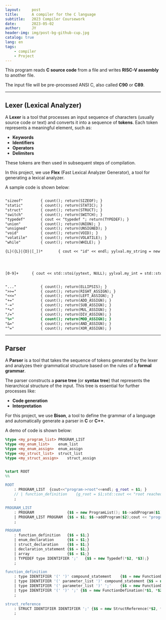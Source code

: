 ```yaml
---
layout:     post
title:      A compiler for the C language
subtitle:   2023 Compiler Coursework
date:       2023-05-02
author:     JY
header-img: img/post-bg-github-cup.jpg
catalog: true
lang: en
tags:
    - compiler
    - Project
---
```



This program reads **C source code** from a file and writes **RISC-V assembly** to another file.

The input file will be pre-processed ANSI C, also called **C90** or **C89**.

---

## **Lexer (Lexical Analyzer)**

A **Lexer** is a tool that processes an input sequence of characters (usually source code or text) and converts it into a sequence of **tokens**. Each token represents a meaningful element, such as:

- **Keywords**
- **Identifiers**
- **Operators**
- **Delimiters**

These tokens are then used in subsequent steps of compilation.

In this project, we use **Flex** (Fast Lexical Analyzer Generator), a tool for generating a lexical analyzer.

A sample code is shown below:

```flex

"sizeof"		{ count(); return(SIZEOF); }
"static"		{ count(); return(STATIC); }
"struct"		{ count(); return(STRUCT); }
"switch"		{ count(); return(SWITCH); }
"typedef"		{ cout << "typedef "; return(TYPEDEF); }
"union"			{ count(); return(UNION); }
"unsigned"		{ count(); return(UNSIGNED); }
"void"			{ count(); return(VOID); }
"volatile"		{ count(); return(VOLATILE); }
"while"			{ count(); return(WHILE); }

{L}({L}|{D}|[_])*		{ cout << "id" << endl; yylval.my_string = new std::string(yytext); return(IDENTIFIER); }




[0-9]+		{ cout << std::stoi(yytext, NULL); yylval.my_int = std::stoi(yytext, NULL); return INTNUM; }


"..."			{ count(); return(ELLIPSIS); }
">>="			{ count(); return(RIGHT_ASSIGN); }
"<<="			{ count(); return(LEFT_ASSIGN); }
"+="			{ count(); return(ADD_ASSIGN); }
"-="			{ count(); return(SUB_ASSIGN); }
"*="			{ count(); return(MUL_ASSIGN); }
"/="			{ count(); return(DIV_ASSIGN); }
"%="			{ count(); return(MOD_ASSIGN); }
"&="			{ count(); return(AND_ASSIGN); }
"^="			{ count(); return(XOR_ASSIGN); }

```

---

## **Parser**

A **Parser** is a tool that takes the sequence of tokens generated by the lexer and analyzes their grammatical structure based on the rules of a **formal grammar**.

The parser constructs a **parse tree** (or **syntax tree**) that represents the hierarchical structure of the input. This tree is essential for further processes like:

- **Code generation**
- **Interpretation**

For this project, we use **Bison**, a tool to define the grammar of a language and automatically generate a parser in **C** or **C++**.

A demo of code is shown below:


``` y
%type <my_program_list>	PROGRAM_LIST
%type <my_enum_list>	enum_list
%type <my_enum_assign>	enum_assign
%type <my_struct_list>	struct_list
%type <my_struct_assign>	struct_assign


%start ROOT
%%

ROOT 
	: PROGRAM_LIST	{cout<<"program->root"<<endl; g_root = $1; }
	// | function_definition	{g_root = $1;std::cout << "root reached" << std::endl;}
	;

PROGRAM_LIST
	: PROGRAM				{$$ = new ProgramList(); $$->addProgram($1);cout << "program_list" << std::endl;}
	| PROGRAM_LIST PROGRAM	{$$ = $1; $$->addProgram($2);cout << "program_list_add" << std::endl;}
	;

PROGRAM
	: function_definition	{$$ = $1;}
	| enum_declaration		{$$ = $1;}
	| struct_declaration	{$$ = $1;}
	| declaration_statement	{$$ = $1;}
	| array 				{$$ = $1;}
	| TYPEDEF type IDENTIFIER ';'	{$$ = new Typedef(*$2, *$3);}
	;

function_definition
	: type IDENTIFIER '(' ')' compound_statement	{$$ = new FunctionDefination(*$1, *$2, $5); cout<<"function_definition no argument"<<endl;}
	| type IDENTIFIER '(' parameter_list ')' compound_statement	{$$ = new FunctionDefination(*$1, *$2, $6, $4); cout<<"function_definition with argument"<<endl;}
	| type IDENTIFIER '(' parameter_list ')' ';'	{$$ = new FunctionDefination(*$1, *$2, NULL, $4); cout<<"empty_function_definition"<<endl;} 
	| type IDENTIFIER '(' ')' ';' {$$ = new FunctionDefination(*$1, *$2);}
	;

struct_reference
	: STRUCT IDENTIFIER IDENTIFIER ';' {$$ = new StructReference(*$2, *$3);}
	;

```


